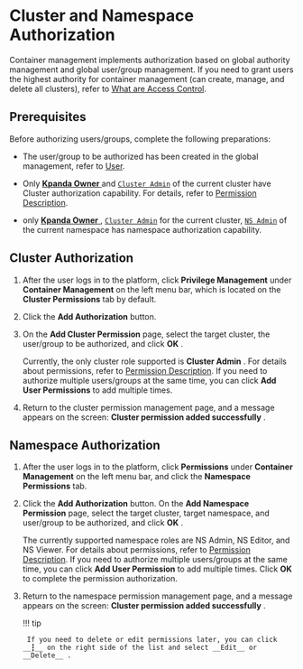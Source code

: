 # Cluster and Namespace Authorization

Container management implements authorization based on global authority management and global user/group management. If you need to grant users the highest authority for container management (can create, manage, and delete all clusters), refer to [What are Access Control](../../../ghippo/user-guide/access-control/iam.md).

## Prerequisites

Before authorizing users/groups, complete the following preparations:

- The user/group to be authorized has been created in the global management, refer to [User](../../../ghippo/user-guide/access-control/user.md).

- Only [ __Kpanda Owner__ ](../../../ghippo/user-guide/access-control/global.md) and [`Cluster Admin`](permission-brief.md) of the current cluster have Cluster authorization capability. For details, refer to [Permission Description](permission-brief.md).

- only [ __Kpanda Owner__ ](../../../ghippo/user-guide/access-control/global.md), [`Cluster Admin`](permission-brief.md) for the current cluster, [`NS Admin`](permission-brief.md) of the current namespace has namespace authorization capability.

## Cluster Authorization

1. After the user logs in to the platform, click __Privilege Management__ under __Container Management__ on the left menu bar, which is located on the __Cluster Permissions__ tab by default.

    

2. Click the __Add Authorization__ button.

    

3. On the __Add Cluster Permission__ page, select the target cluster, the user/group to be authorized, and click __OK__ .

    Currently, the only cluster role supported is __Cluster Admin__ . For details about permissions, refer to [Permission Description](permission-brief.md). If you need to authorize multiple users/groups at the same time, you can click __Add User Permissions__ to add multiple times.

    

4. Return to the cluster permission management page, and a message appears on the screen: __Cluster permission added successfully__ .

    

## Namespace Authorization

1. After the user logs in to the platform, click __Permissions__ under __Container Management__ on the left menu bar, and click the __Namespace Permissions__ tab.

    

2. Click the __Add Authorization__ button. On the __Add Namespace Permission__ page, select the target cluster, target namespace, and user/group to be authorized, and click __OK__ .

    The currently supported namespace roles are NS Admin, NS Editor, and NS Viewer. For details about permissions, refer to [Permission Description](permission-brief.md). If you need to authorize multiple users/groups at the same time, you can click __Add User Permission__ to add multiple times. Click __OK__ to complete the permission authorization.

    

3. Return to the namespace permission management page, and a message appears on the screen: __Cluster permission added successfully__ .

    

    !!! tip

        If you need to delete or edit permissions later, you can click __┇__ on the right side of the list and select __Edit__ or __Delete__ .

        